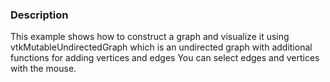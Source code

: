 ### Description

This example shows how to construct a graph and visualize it using vtkMutableUndirectedGraph  which is an undirected graph with additional functions for adding vertices and edges
You can select edges and vertices with the mouse.
